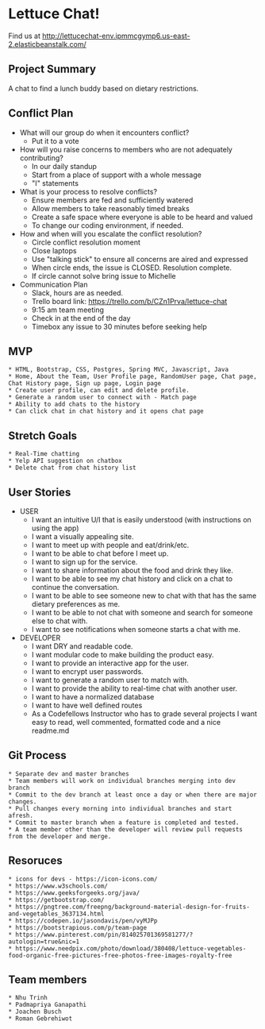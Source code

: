 # Lettuce Chat!

Find us at http://lettucechat-env.ipmmcgymp6.us-east-2.elasticbeanstalk.com/

## Project Summary
A chat to find a lunch buddy based on dietary restrictions.

## Conflict Plan
* What will our group do when it encounters conflict?
    * Put it to a vote
* How will you raise concerns to members who are not adequately contributing?
    * In our daily standup
    * Start from a place of support with a whole message
    * "I" statements
* What is your process to resolve conflicts?
    * Ensure members are fed and sufficiently watered
    * Allow members to take reasonably timed breaks
    * Create a safe space where everyone is able to be heard and valued
    * To change our coding environment, if needed.
* How and when will you escalate the conflict resolution?
    * Circle conflict resolution moment
    * Close laptops
    * Use "talking stick" to ensure all concerns are aired and expressed
    * When circle ends, the issue is CLOSED. Resolution complete.
    * If circle cannot solve bring issue to Michelle
* Communication Plan
    * Slack, hours are as needed.  
    * Trello board link: https://trello.com/b/CZn1Prva/lettuce-chat
    * 9:15 am team meeting
    * Check in at the end of the day
    * Timebox any issue to 30 minutes before seeking help

## MVP
    * HTML, Bootstrap, CSS, Postgres, Spring MVC, Javascript, Java
    * Home, About the Team, User Profile page, RandomUser page, Chat page, Chat History page, Sign up page, Login page
    * Create user profile, can edit and delete profile.
    * Generate a random user to connect with - Match page
    * Ability to add chats to the history 
    * Can click chat in chat history and it opens chat page
## Stretch Goals
    * Real-Time chatting
    * Yelp API suggestion on chatbox
    * Delete chat from chat history list

## User Stories
* USER
    * I want an intuitive U/I that is easily understood (with instructions on using the app) 
    * I want a visually appealing site. 
    * I want to meet up with people and eat/drink/etc.
    * I want to be able to chat before I meet up. 
    * I want to sign up for the service.
    * I want to share information about the food and drink they like.
    * I want to be able to see my chat history and click on a chat to continue the conversation.
    * I want to be able to see someone new to chat with that has the same dietary preferences as me.
    * I want to be able to not chat with someone and search for someone else to chat with.
    * I want to see notifications when someone starts a chat with me.
* DEVELOPER
    * I want DRY and readable code.
    * I want modular code to make building the product easy.
    * I want to provide an interactive app for the user.
    * I want to encrypt user passwords.
    * I want to generate a random user to match with.
    * I want to provide the ability to real-time chat with another user.
    * I want to have a normalized database
    * I want to have well defined routes
    * As a Codefellows Instructor who has to grade several projects I want easy to read, well commented, formatted code
 and a nice readme.md
 
## Git Process 
    * Separate dev and master branches
    * Team members will work on individual branches merging into dev branch
    * Commit to the dev branch at least once a day or when there are major changes.
    * Pull changes every morning into individual branches and start afresh.
    * Commit to master branch when a feature is completed and tested.
    * A team member other than the developer will review pull requests from the developer and merge.
 
 ## Resoruces
    * icons for devs - https://icon-icons.com/
    * https://www.w3schools.com/
    * https://www.geeksforgeeks.org/java/
    * https://getbootstrap.com/
    * https://pngtree.com/freepng/background-material-design-for-fruits-and-vegetables_3637134.html
    * https://codepen.io/jasondavis/pen/vyMJPp
    * https://bootstrapious.com/p/team-page
    * https://www.pinterest.com/pin/814025701369581277/?autologin=true&nic=1
    * https://www.needpix.com/photo/download/380408/lettuce-vegetables-food-organic-free-pictures-free-photos-free-images-royalty-free
    
 
## Team members
    * Nhu Trinh
    * Padmapriya Ganapathi
    * Joachen Busch
    * Roman Gebrehiwot
